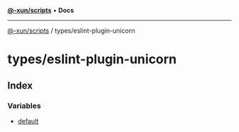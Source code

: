 [**@-xun/scripts**](../../README.md) • **Docs**

***

[@-xun/scripts](../../README.md) / types/eslint-plugin-unicorn

# types/eslint-plugin-unicorn

## Index

### Variables

- [default](variables/default.md)
